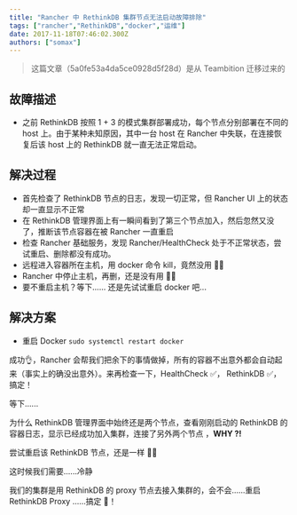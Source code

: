 ```yaml
---
title: "Rancher 中 RethinkDB 集群节点无法启动故障排除"
tags: ["rancher","RethinkDB","docker","运维"]
date: 2017-11-18T07:46:02.300Z
authors: ["somax"]
---
```


> 这篇文章（5a0fe53a4da5ce0928d5f28d）是从 Teambition 迁移过来的

## 故障描述

- 之前 RethinkDB 按照 1 + 3 的模式集群部署成功，每个节点分别部署在不同的 host 上。由于某种未知原因，其中一台 host 在 Rancher 中失联，在连接恢复后该 host 上的 RethinkDB 就一直无法正常启动。


## 解决过程

- 首先检查了 RethinkDB 节点的日志，发现一切正常，但 Rancher UI 上的状态却一直显示不正常
- 在 RethinkDB 管理界面上有一瞬间看到了第三个节点加入，然后忽然又没了，推断该节点容器在被 Rancher 一直重启
- 检查 Rancher 基础服务，发现 Rancher/HealthCheck 处于不正常状态，尝试重启、删除都没有成功。
- 远程进入容器所在主机，用 docker 命令 kill，竟然没用 🤷‍♂️
- Rancher 中停止主机，再删，还是没有用 🤷‍♀️
- 要不重启主机？等下...... 还是先试试重启 docker 吧...


## 解决方案

- 重启 Docker `sudo systemctl restart docker`

成功👌，Rancher 会帮我们把余下的事情做掉，所有的容器不出意外都会自动起来（事实上的确没出意外）。来再检查一下，HealthCheck ✅， RethinkDB ✅，搞定！

等下......

为什么 RethinkDB 管理界面中始终还是两个节点，查看刚刚启动的 RethinkDB 的容器日志，显示已经成功加入集群，连接了另外两个节点 ，**WHY ?!**

尝试重启该 RethinkDB 节点，还是一样 🤦‍♂️

这时候我们需要......冷静

我们的集群是用 RethinkDB 的 proxy 节点去接入集群的，会不会......重启 RethinkDB Proxy ......搞定 🚀！



